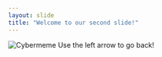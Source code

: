 ```yaml
---
layout: slide
title: "Welcome to our second slide!"
---
```

![Cybermeme](https://oq9dbzeoge-flywheel.netdna-ssl.com/wp-content/uploads/2019/08/373a2c.jpg)
Use the left arrow to go back!
